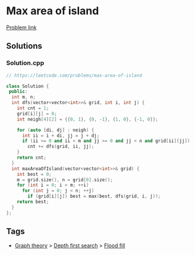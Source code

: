 # Max area of island

[Problem link](https://leetcode.com/problems/max-area-of-island)

## Solutions


### Solution.cpp
```cpp
// https://leetcode.com/problems/max-area-of-island

class Solution {
 public:
  int m, n;
  int dfs(vector<vector<int>>& grid, int i, int j) {
    int cnt = 1;
    grid[i][j] = 0;
    int neigh[4][2] = {{0, 1}, {0, -1}, {1, 0}, {-1, 0}};

    for (auto [di, dj] : neigh) {
      int ii = i + di, jj = j + dj;
      if (ii >= 0 and ii < m and jj >= 0 and jj < n and grid[ii][jj])
        cnt += dfs(grid, ii, jj);
    }
    return cnt;
  }
  int maxAreaOfIsland(vector<vector<int>>& grid) {
    int best = 0;
    m = grid.size(), n = grid[0].size();
    for (int i = 0; i < m; ++i)
      for (int j = 0; j < n; ++j)
        if (grid[i][j]) best = max(best, dfs(grid, i, j));
    return best;
  }
};
```
## Tags

* [Graph theory](/Collections/graph-theory.md#graph-theory) > [Depth first search](/Collections/graph-theory.md#depth-first-search) > [Flood fill](/Collections/graph-theory.md#flood-fill)
